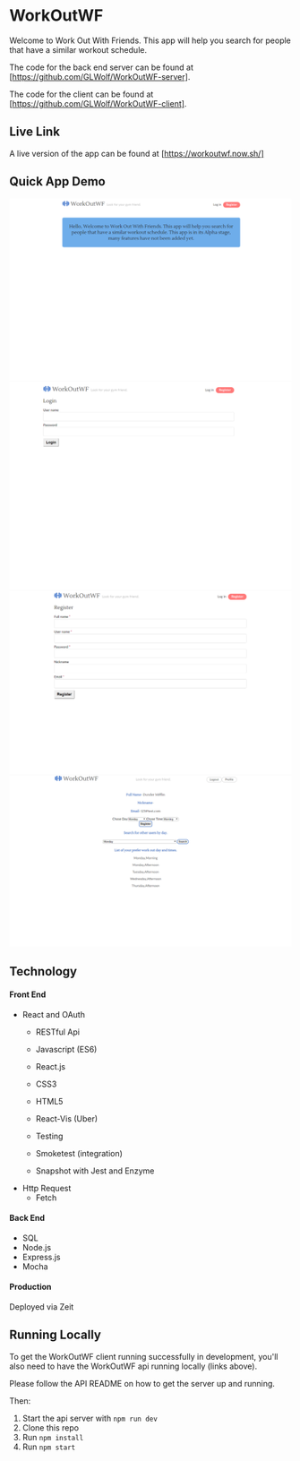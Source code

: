 # WorkOutWF
Welcome to Work Out With Friends. This app will help you search for people that have a similar workout schedule. 


The code for the back end server can be found at 
[https://github.com/GLWolf/WorkOutWF-server].

The code for the client can be found at 
[https://github.com/GLWolf/WorkOutWF-client].


## Live Link
A live version of the app can be found at [https://workoutwf.now.sh/]
 
## Quick App Demo

![landing](img/landing.png)
![login](img/login.png)
![register](img/reg.png)
![profile](img/profile.png)

## Technology

#### Front End

* React and OAuth
  * RESTful Api
  * Javascript (ES6)
  * React.js 
  * CSS3
  * HTML5
  * React-Vis (Uber)

  * Testing
  * Smoketest (integration)
  * Snapshot with Jest and Enzyme
* Http Request
  * Fetch


#### Back End

  * SQL
  * Node.js
  * Express.js
  * Mocha



#### Production

Deployed via Zeit

## Running Locally

To get the WorkOutWF client running successfully in development, you'll also need to have the WorkOutWF api running locally (links above).  

Please follow the API README on how to get the server up and running.

Then:

1) Start the api server with `npm run dev`
2) Clone this repo
3) Run `npm install`
4) Run `npm start`

